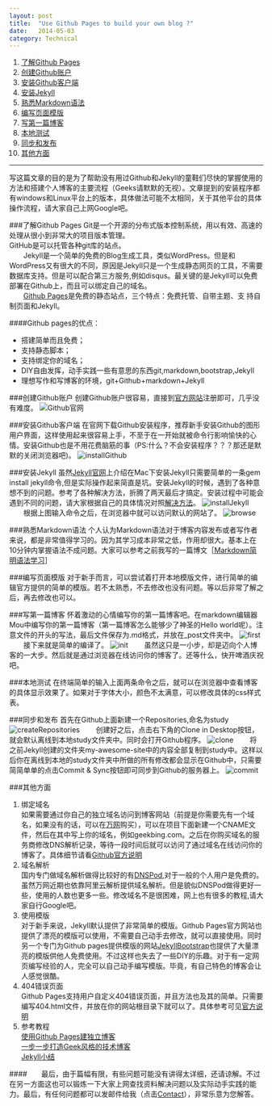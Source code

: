 ```yaml
---
layout: post
title:  "Use Github Pages to build your own blog ?"
date:   2014-05-03
category: Technical
---
```


1. [了解Github Pages](#learnGithubPages)
2. [创建Github账户](#createGithubAccount)
3. [安装Github客户端](#installGithub)
4. [安装Jekyll](#installJekyll)
5. [熟悉Markdown语法](#learnMarkdown)
6. [编写页面模版](#template)
7. [写第一篇博客](#firstPost)
8. [本地测试](#localTest)
9. [同步和发布](#commitAndSync)
10. [其他方面](#others)

-----
写这篇文章的目的是为了帮助没有用过Github和Jekyll的童鞋们尽快的掌握使用的方法和搭建个人博客的主要流程（Geeks请默默的无视）。文章提到的安装程序都有windows和Linux平台上的版本，具体做法可能不太相同，关于其他平台的具体操作流程，请大家自己上网Google吧。

###<a id="learnGithubPages"></a>了解Github Pages
Git是一个开源的分布式版本控制系统，用以有效、高速的处理从很小到非常大的项目版本管理。   
GitHub是可以托管各种git库的站点。   
&emsp;&emsp;Jekyll是一个简单的免费的Blog生成工具，类似WordPress。但是和WordPress又有很大的不同，原因是Jekyll只是一个生成静态网页的工具，不需要数据库支持。但是可以配合第三方服务,例如disqus。最关键的是Jekyll可以免费部署在Github上，而且可以绑定自己的域名。     
&emsp;&emsp;[Github Pages](https://pages.github.com/)是免费的静态站点，三个特点：免费托管、自带主题、支
持自制页面和Jekyll。   

####Github pages的优点：

* 搭建简单而且免费；
* 支持静态脚本；
* 支持绑定你的域名；
* DIY自由发挥，动手实践一些有意思的东西git,markdown,bootstrap,Jekyll
* 理想写作和写博客的环境，git+Github+markdown+Jekyll

###<a id="createGithubAccount"></a>创建Github账户
创建Github账户很容易，直接到[官方网站](https://github.com/)注册即可，几乎没有难度。
![Github官网](http://geekbing.com/img/github.png)

###<a id="installGithub"></a>安装Github客户端
在官网下载Github安装程序，推荐新手安装Github的图形用户界面，这样使用起来很容易上手，不至于在一开始就被命令行影响愉快的心情。安装Github也是不用花费脑筋的事（PS:什么？不会安装程序？？？那还是默默的关闭浏览器吧)。
![installGithub](http://geekbing.com/img/installGithub.png)

###<a id="installJekyll"></a>安装Jekyll
虽然[Jekyll官网](http://jekyllrb.com/)上介绍在Mac下安装Jekyll只需要简单的一条gem install jekyll命令,但是实际操作起来简直是坑。安装Jekyll的时候，遇到了各种意想不到的问题。参考了各种解决方法，折腾了两天最后才搞定。安装过程中可能会遇到不同的问题，请大家根据自己的具体情况对照[解决方法](http://xthinking.com/github/2014/03/17/github_install_jekyll_mavericks.html)。
![installJekyll](http://geekbing.com/img/installJekyll.png)
&emsp;&emsp;根据上图输入命令之后，在浏览器中就可以访问默认的网站了。
![browse](http://geekbing.com/img/browse.png)

###<a id="learnMarkdown"></a>熟悉Markdown语法
个人认为Markdown语法对于博客内容发布或者写作者来说，都是非常值得学习的。因为其学习成本非常之低，作用却很大。基本上在10分钟内掌握语法不成问题。大家可以参考之前我写的一篇博文［[Markdown简明语法学习](http://geekbing.com/2014/04/30/markdown-study.html)］

###<a id="template"></a>编写页面模版
对于新手而言，可以尝试着打开本地模版文件，进行简单的编辑官方提供的简单的模版。若不太熟悉，不去修改也没有问题。等以后非常了解之后，再去修改也可以。

###<a id="firstPost"></a>写第一篇博客
怀着激动的心情编写你的第一篇博客吧。在markdown编辑器Mou中编写你的第一篇博客（第一篇博客怎么能够少了神圣的Hello world呢）。注意文件的开头的写法，最后文件保存为.md格式，并放在_post文件夹中。
![first](http://geekbing.com/img/first.png)
&emsp;&emsp;接下来就是简单的编译了。
![init](http://geekbing.com/img/init.png)
&emsp;&emsp;虽然这只是一小步，却是迈向个人博客的一大步。然后就是通过浏览器在线访问你的博客了。还等什么，快开啤酒庆祝吧。

###<a id="localTest"></a>本地测试
在终端简单的输入上面两条命令之后，就可以在浏览器中查看博客的具体显示效果了。如果对于字体大小，颜色不太满意，可以修改具体的css样式表。

###<a id="commitAndSync"></a>同步和发布
首先在Github上面新建一个Repositories,命名为study
![createRepositories](http://geekbing.com/img/create.png)
&emsp;&emsp;创建好之后，点击右下角的Clone in Desktop按钮，就会默认离线到本地study文件夹中。同时会打开Github程序。
![clone](http://geekbing.com/img/clone.png)
&emsp;&emsp;将之前Jekyll创建的文件夹my-awesome-site中的内容全部复制到study中。这样以后你在离线到本地的study文件夹中所做的所有修改都会显示在Github中，只需要简简单单的点击Commit & Sync按钮即可同步到Github的服务器上。
![commit](http://geekbing.com/img/commit.png)

###<a id="others"></a>其他方面

1. 绑定域名   
如果需要通过你自己的独立域名访问到博客网站（前提是你需要先有一个域名，如果没有的话，可以在[万网](http://www.net.cn/)购买），可以在项目下面新建一个CNAME文件，然后在其中写上你的域名，例如geekbing.com。之后在你购买域名的服务商修改DNS解析记录，等待一段时间后就可以访问了通过域名在线访问你的博客了。具体细节请看[Github官方说明](https://help.github.com/articles/setting-up-a-custom-domain-with-github-pages)<br/>    
2. 域名解析   
国内专门做域名解析做得比较好的有[DNSPod](https://www.dnspod.cn/),对于一般的个人用户是免费的。虽然万网近期也依靠阿里云解析提供域名解析。但是貌似DNSPod做得更好一些，使用的人数也更多一些。修改域名不是很困难，网上也有很多的教程,请大家自行Google吧。<br/>     
3. 使用模版   
对于新手来说，Jekyll默认提供了非常简单的模版。Github Pages官方网站也提供了漂亮的模版可以使用，不需要自己动手去修改，就可以直接使用。同时另一个专门为Github pages提供模版的网站[JekyllBootstrap](http://jekyllbootstrap.com/)也提供了大量漂亮的模版供他人免费使用。不过这样也失去了一些DIY的乐趣。对于有一定网页编写经验的人，完全可以自己动手编写模版。毕竟，有自己特色的博客会让人感觉很酷。<br/>     
4. 404错误页面    
Github Pages支持用户自定义404错误页面，并且方法也及其的简单。只需要编写404.html文件，并放在你的网站根目录下就可以了。具体参考可见[官方说明](https://help.github.com/articles/custom-404-pages)<br/>     
5. 参考教程        
[使用Github Pages建独立博客](http://beiyuu.com/github-pages/)   
[一步一步打造Geek风格的技术博客](http://www.lizherui.com/pages/2013/08/17/build_blog.html)     
[Jekyll小结](http://bg.biedalian.com/2013/08/03/jekyll-summary.html)

####&emsp;&emsp;最后，由于篇幅有限，有些问题可能没有讲得太详细，还请谅解。不过在另一方面这也可以锻炼一下大家上网查找资料解决问题以及实际动手实践的能力。最后，有任何问题都可以发邮件给我（点击<a href="mailto:dhuzbb@gmail.com">Contact</a>），非常乐意为您解答。
